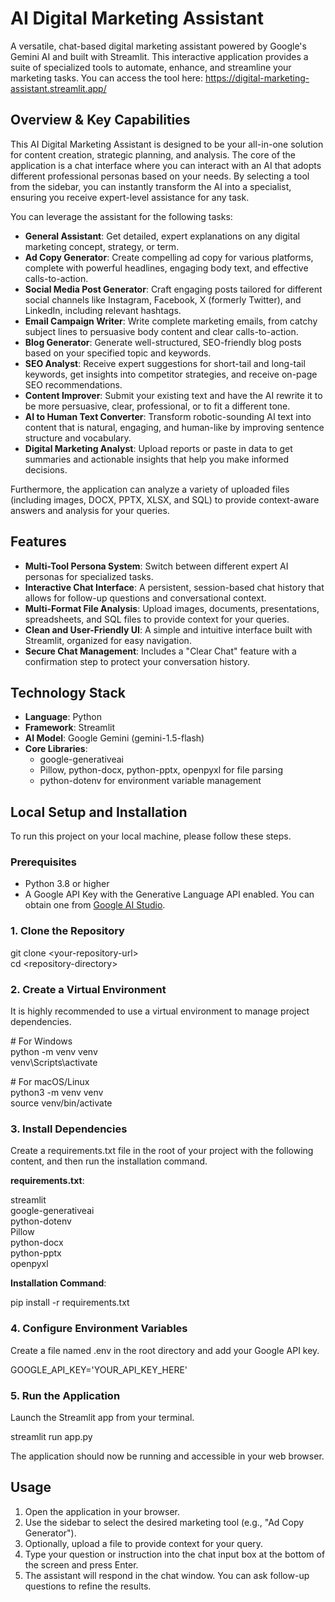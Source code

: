 # **AI Digital Marketing Assistant**

A versatile, chat-based digital marketing assistant powered by Google's Gemini AI and built with Streamlit. This interactive application provides a suite of specialized tools to automate, enhance, and streamline your marketing tasks.
You can access the tool here: https://digital-marketing-assistant.streamlit.app/

## **Overview & Key Capabilities**

This AI Digital Marketing Assistant is designed to be your all-in-one solution for content creation, strategic planning, and analysis. The core of the application is a chat interface where you can interact with an AI that adopts different professional personas based on your needs. By selecting a tool from the sidebar, you can instantly transform the AI into a specialist, ensuring you receive expert-level assistance for any task.

You can leverage the assistant for the following tasks:

* **General Assistant**: Get detailed, expert explanations on any digital marketing concept, strategy, or term.  
* **Ad Copy Generator**: Create compelling ad copy for various platforms, complete with powerful headlines, engaging body text, and effective calls-to-action.  
* **Social Media Post Generator**: Craft engaging posts tailored for different social channels like Instagram, Facebook, X (formerly Twitter), and LinkedIn, including relevant hashtags.  
* **Email Campaign Writer**: Write complete marketing emails, from catchy subject lines to persuasive body content and clear calls-to-action.  
* **Blog Generator**: Generate well-structured, SEO-friendly blog posts based on your specified topic and keywords.  
* **SEO Analyst**: Receive expert suggestions for short-tail and long-tail keywords, get insights into competitor strategies, and receive on-page SEO recommendations.  
* **Content Improver**: Submit your existing text and have the AI rewrite it to be more persuasive, clear, professional, or to fit a different tone.  
* **AI to Human Text Converter**: Transform robotic-sounding AI text into content that is natural, engaging, and human-like by improving sentence structure and vocabulary.  
* **Digital Marketing Analyst**: Upload reports or paste in data to get summaries and actionable insights that help you make informed decisions.

Furthermore, the application can analyze a variety of uploaded files (including images, DOCX, PPTX, XLSX, and SQL) to provide context-aware answers and analysis for your queries.

## **Features**

* **Multi-Tool Persona System**: Switch between different expert AI personas for specialized tasks.  
* **Interactive Chat Interface**: A persistent, session-based chat history that allows for follow-up questions and conversational context.  
* **Multi-Format File Analysis**: Upload images, documents, presentations, spreadsheets, and SQL files to provide context for your queries.  
* **Clean and User-Friendly UI**: A simple and intuitive interface built with Streamlit, organized for easy navigation.  
* **Secure Chat Management**: Includes a "Clear Chat" feature with a confirmation step to protect your conversation history.

## **Technology Stack**

* **Language**: Python  
* **Framework**: Streamlit  
* **AI Model**: Google Gemini (gemini-1.5-flash)  
* **Core Libraries**:  
  * google-generativeai  
  * Pillow, python-docx, python-pptx, openpyxl for file parsing  
  * python-dotenv for environment variable management

## **Local Setup and Installation**

To run this project on your local machine, please follow these steps.

### **Prerequisites**

* Python 3.8 or higher  
* A Google API Key with the Generative Language API enabled. You can obtain one from [Google AI Studio](https://aistudio.google.com/app/apikey).

### **1\. Clone the Repository**

git clone \<your-repository-url\>  
cd \<repository-directory\>

### **2\. Create a Virtual Environment**

It is highly recommended to use a virtual environment to manage project dependencies.

\# For Windows  
python \-m venv venv  
venv\\Scripts\\activate

\# For macOS/Linux  
python3 \-m venv venv  
source venv/bin/activate

### **3\. Install Dependencies**

Create a requirements.txt file in the root of your project with the following content, and then run the installation command.

**requirements.txt**:

streamlit  
google-generativeai  
python-dotenv  
Pillow  
python-docx  
python-pptx  
openpyxl

**Installation Command**:

pip install \-r requirements.txt

### **4\. Configure Environment Variables**

Create a file named .env in the root directory and add your Google API key.

GOOGLE\_API\_KEY='YOUR\_API\_KEY\_HERE'

### **5\. Run the Application**

Launch the Streamlit app from your terminal.

streamlit run app.py

The application should now be running and accessible in your web browser.

## **Usage**

1. Open the application in your browser.  
2. Use the sidebar to select the desired marketing tool (e.g., "Ad Copy Generator").  
3. Optionally, upload a file to provide context for your query.  
4. Type your question or instruction into the chat input box at the bottom of the screen and press Enter.  
5. The assistant will respond in the chat window. You can ask follow-up questions to refine the results.

